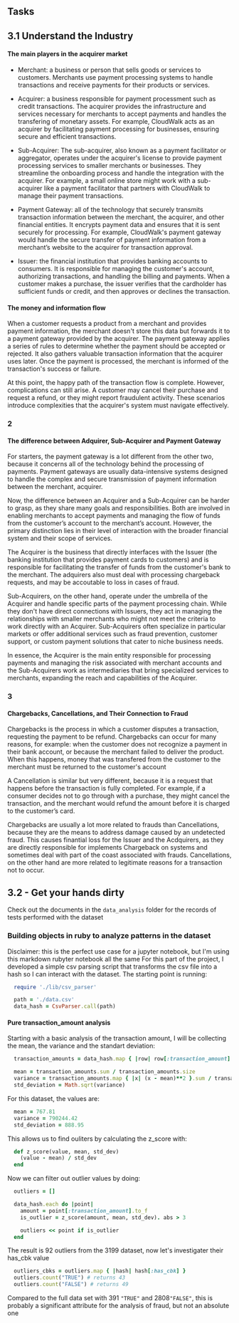## Tasks

## 3.1 Understand the Industry

#### The main players in the acquirer market

- Merchant: a business or person that sells goods or services to customers. Merchants use payment processing systems to handle transactions and receive payments for their products or services.

- Acquirer: a business responsible for payment processment such as credit transactions. The acquirer provides the infrastructure and services necessary for merchants to accept payments and handles the transfering of monetary assets. For example, CloudWalk acts as an acquirer by facilitating payment processing for businesses, ensuring secure and efficient transactions.

- Sub-Acquirer: The sub-acquirer, also known as a payment facilitator or aggregator, operates under the acquirer's license to provide payment processing services to smaller merchants or businesses. They streamline the onboarding process and handle the integration with the acquirer. For example, a small online store might work with a sub-acquirer like a payment facilitator that partners with CloudWalk to manage their payment transactions.

- Payment Gateway: all of the technology that securely transmits transaction information between the merchant, the acquirer, and other financial entities. It encrypts payment data and ensures that it is sent securely for processing. For example, CloudWalk's payment gateway would handle the secure transfer of payment information from a merchant’s website to the acquirer for transaction approval.

- Issuer: the financial institution that provides banking accounts to consumers. It is responsible for managing the customer's account, authorizing transactions, and handling the billing and payments. When a customer makes a purchase, the issuer verifies that the cardholder has sufficient funds or credit, and then approves or declines the transaction.

#### The money and information flow

  When a customer requests a product from a merchant and provides payment information, the merchant doesn't store this data but forwards it to a payment gateway provided by the acquirer. The payment gateway applies a series of rules to determine whether the payment should be accepted or rejected. It also gathers valuable transaction information that the acquirer uses later. Once the payment is processed, the merchant is informed of the transaction's success or failure.

  At this point, the happy path of the transaction flow is complete. However, complications can still arise. A customer may cancel their purchase and request a refund, or they might report fraudulent activity. These scenarios introduce complexities that the acquirer's system must navigate effectively.

### 2

#### The difference between Adquirer, Sub-Acquirer and Payment Gateway

  For starters, the payment gateway is a lot different from the other two, because it concerns all of the technology behind the processing of payments. Payment gateways are usually data-intensive systems designed to handle the complex and secure transmission of payment information between the merchant, acquirer.

  Now, the difference between an Acquirer and a Sub-Acquirer can be harder to grasp, as they share many goals and responsibilities. Both are involved in enabling merchants to accept payments and managing the flow of funds from the customer’s account to the merchant’s account. However, the primary distinction lies in their level of interaction with the broader financial system and their scope of services.

  The Acquirer is the business that directly interfaces with the Issuer (the banking institution that provides payment cards to customers) and is responsible for facilitating the transfer of funds from the customer's bank to the merchant. The adquirers also must deal with processing chargeback requests, and may be accoutable to loss in cases of fraud.

  Sub-Acquirers, on the other hand, operate under the umbrella of the Acquirer and handle specific parts of the payment processing chain. While they don't have direct connections with Issuers, they act in managing the relationships with smaller merchants who might not meet the criteria to work directly with an Acquirer. Sub-Acquirers often specialize in particular markets or offer additional services such as fraud prevention, customer support, or custom payment solutions that cater to niche business needs.

  In essence, the Acquirer is the main entity responsible for processing payments and managing the risk associated with merchant accounts and the Sub-Acquirers work as intermediaries that bring specialized services to merchants, expanding the reach and capabilities of the Acquirer.

### 3

#### Chargebacks, Cancellations, and Their Connection to Fraud

  Chargebacks is the process in which a customer disputes a transaction, requesting the payment to be refund. Chargebacks can occur for many reasons, for example: when the customer does not recognize a payment in their bank account, or because the merchant failed to deliver the product. When this happens, money that was transfered from the customer to the merchant must be returned to the customer's account
  
  A Cancellation is similar but very different, because it is a request that happens before the transaction is fully completed. For example, if a consumer decides not to go through with a purchase, they might cancel the transaction, and the merchant would refund the amount before it is charged to the customer’s card.

  Chargebacks are usually a lot more related to frauds than Cancellations, because they are the means to address damage caused by an undetected fraud. This causes finantial loss for the Issuer and the Acdquirers, as they are directly responsible for implements Chargeback on systems and sometimes deal with part of the coast associated with frauds. Cancellations, on the other hand are more related to legitimate reasons for a transaction not to occur.

## 3.2 - Get your hands dirty
  Check out the documents in the `data_analysis` folder for the records of tests performed with the dataset

  ### Building objects in ruby to analyze patterns in the dataset

  Disclaimer: this is the perfect use case for a jupyter notebook, but I'm using this markdown rubyter notebook all the same
  For this part of the project, I developed a simple csv parsing script that transforms the csv file into a hash so I can interact with the dataset.
  The starting point is running:

  ```rb
    require './lib/csv_parser'

    path = './data.csv'
    data_hash = CsvParser.call(path)
  ```

  #### Pure transaction_amount analysis

  Starting with a basic analysis of the transaction amount, I will be collecting the mean, the variance and the standart deviation:

  ```rb
    transaction_amounts = data_hash.map { |row| row[:transaction_amount].to_f }

    mean = transaction_amounts.sum / transaction_amounts.size
    variance = transaction_amounts.map { |x| (x - mean)**2 }.sum / transaction_amounts.size
    std_deviation = Math.sqrt(variance)
  ```

  For this dataset, the values are:

  ```rb
    mean = 767.81
    variance = 790244.42
    std_deviation = 888.95
  ```

  This allows us to find ouliters by calculating the z_score with:

  ```rb
    def z_score(value, mean, std_dev)
      (value - mean) / std_dev
    end
  ```

  Now we can filter out outlier values by doing:

  ```rb
    outliers = []

    data_hash.each do |point|
      amount = point[:transaction_amount].to_f
      is_outlier = z_score(amount, mean, std_dev). abs > 3

      outliers << point if is_outlier
    end
  ```

  The result is 92 outliers from the 3199 dataset, now let's investigater their has_cbk value

  ```rb
    outliers_cbks = outliers.map { |hash| hash[:has_cbk] }
    outliers.count("TRUE") # returns 43
    outliers.count("FALSE") # returns 49
  ```
  Compared to the full data set with 391 `"TRUE"` and 2808`"FALSE"`, this is probably a significant attribute for the analysis of fraud, but not an absolute one


